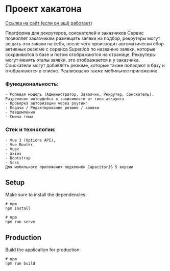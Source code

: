 # Проект хакатона

[Ссылка на сайт (если он ещё работает)](http://fentpp.ru/auth?redirect=/account)

Платформа для рекрутеров, соискателей и заказчиков 
Сервис позволяет заказчикам размещать заявки на подбор, рекрутеры могут вешать эти заявки на себя, 
после чего происходит автоматически сбор активных резюме с сервиса SuperJob по названию заявки, 
которые сохраняются в базе и потом отображаются на странице. Рекрутеры могут менять этапы заявки, 
это отображается и у заказчика. Соискатели могут добавлять резюме, которые также попадают в базу 
и отображаются в списке. Реализовано также мобильное приложение


### Функциональность:
```
- Ролевая модель (Администратор, Заказчик, Рекрутер, Соискатель). Разделение интерфейса в зависимости от типа аккаунта
- Проверка авторизации через роутинг
- Подача / Редактирование резюме / заявки
- Уведомления
- Смена темы

```

### Стек и технологии:
```
- Vue 3 (Options API),
- Vue Router,
- Vuex
- axios
- Bootstrap
- Scss
Для мобильного приложения подключён CapacitorJS 5 версии

```


## Setup

Make sure to install the dependencies:

```
# npm
npm install
```
```
# npm
npm run serve
```

## Production

Build the application for production:

```
# npm
npm run build
```

